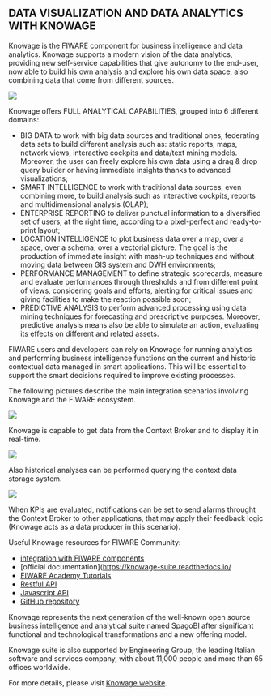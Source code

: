 <hr class="processing" style="display:none"/>
<h2>DATA VISUALIZATION AND DATA ANALYTICS WITH KNOWAGE</h2>

Knowage is the FIWARE component for business intelligence and data analytics.
Knowage supports a modern vision of the data analytics, providing new
self-service capabilities that give autonomy to the end-user, now able to build
his own analysis and explore his own data space, also combining data that come
from different sources.

![](knowage/images/screenshot.png)

Knowage offers FULL ANALYTICAL CAPABILITIES, grouped into 6 different domains:

-   BIG DATA to work with big data sources and traditional ones, federating data
    sets to build different analysis such as: static reports, maps, network views,
    interactive cockpits and data/text mining models. Moreover, the user can freely
    explore his own data using a drag & drop query builder or having immediate
    insights thanks to advanced visualizations;
-   SMART INTELLIGENCE to work with traditional data sources, even combining more,
    to build analysis such as interactive cockpits, reports and multidimensional
    analysis (OLAP);
-   ENTERPRISE REPORTING to deliver punctual information to a diversified set of
    users, at the right time, according to a pixel-perfect and ready-to-print layout;
-   LOCATION INTELLIGENCE to plot business data over a map, over a space, over a
    schema, over a vectorial picture. The goal is the production of immediate insight
    with mash-up techniques and without moving data between GIS system and DWH
    environments;
-   PERFORMANCE MANAGEMENT to define strategic scorecards, measure and evaluate
    performances through thresholds and from different point of views, considering
    goals and efforts, alerting for critical issues and giving facilities to make
    the reaction possible soon;
-   PREDICTIVE ANALYSIS to perform advanced processing using data mining techniques
    for forecasting and prescriptive purposes. Moreover, predictive analysis means
    also be able to simulate an action, evaluating its effects on different and
    related assets.

FIWARE users and developers can rely on Knowage for running analytics and
performing business intelligence functions on the current and historic contextual
data managed in smart applications. This will be essential to support the smart
decisions required to improve existing processes.

The following pictures describe the main integration scenarios involving Knowage and the
FIWARE ecosystem.


![](knowage/images/realtime.jpg)

Knowage is capable to get data from the Context Broker and to display it in real-time.

![](knowage/images/context-broker-cosmos.jpg)

Also historical analyses can be performed querying the context data storage system.

![](knowage/images/KPIs.jpg)

When KPIs are evaluated, notifications can be set to send alarms throught the
Context Broker to other applications, that may apply their feedback logic (Knowage 
acts as a data producer in this scenario).


Useful Knowage resources for FIWARE Community:
-   [integration with FIWARE components](http://knowage.rtfd.io/)
-   [official documentation](https://knowage-suite.readthedocs.io/
-   [FIWARE Academy Tutorials](https://fiware-academy.readthedocs.io/en/latest/processing/knowage/index.html)
-   [Restful API](https://knowage.docs.apiary.io/)
-   [Javascript API](https://knowage.readdthedocs.io/en/latest/user/JS/README/index.html)
-   [GitHub repository](https://github.com/KnowageLabs/Knowage-Server)

Knowage represents the next generation of the well-known open source business
intelligence and analytical suite named SpagoBI after significant functional
and technological transformations and a new offering model.  

Knowage suite is also supported by Engineering Group, the leading Italian
software and services company, with about 11,000 people and more than 65 offices
worldwide. 

For more details, please visit [Knowage website](https://www.knowage-suite.com/).

